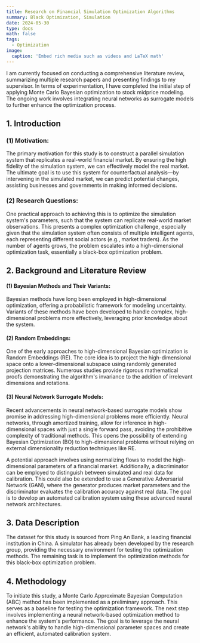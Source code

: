 ```yaml
---
title: Research on Financial Simulation Optimization Algorithms
summary: Black Optimization, Simulation
date: 2024-05-30
type: docs
math: false
tags:
  - Optimization
image:
  caption: 'Embed rich media such as videos and LaTeX math'
---
```


I am currently focused on conducting a comprehensive literature review, summarizing multiple research papers and presenting findings to my supervisor. In terms of experimentation, I have completed the initial step of applying Monte Carlo Bayesian optimization to stock midprice modeling. The ongoing work involves integrating neural networks as surrogate models to further enhance the optimization process.
## 1. Introduction
### (1) Motivation:

The primary motivation for this study is to construct a parallel simulation system that replicates a real-world financial market. By ensuring the high fidelity of the simulation system, we can effectively model the real market. The ultimate goal is to use this system for counterfactual analysis—by intervening in the simulated market, we can predict potential changes, assisting businesses and governments in making informed decisions.

### (2) Research Questions:

One practical approach to achieving this is to optimize the simulation system's parameters, such that the system can replicate real-world market observations. This presents a complex optimization challenge, especially given that the simulation system often consists of multiple intelligent agents, each representing different social actors (e.g., market traders). As the number of agents grows, the problem escalates into a high-dimensional optimization task, essentially a black-box optimization problem.

## 2. Background and Literature Review

#### (1) Bayesian Methods and Their Variants:

Bayesian methods have long been employed in high-dimensional optimization, offering a probabilistic framework for modeling uncertainty. Variants of these methods have been developed to handle complex, high-dimensional problems more effectively, leveraging prior knowledge about the system.

#### (2) Random Embeddings:

One of the early approaches to high-dimensional Bayesian optimization is Random Embeddings (RE). The core idea is to project the high-dimensional space onto a lower-dimensional subspace using randomly generated projection matrices. Numerous studies provide rigorous mathematical proofs demonstrating the algorithm's invariance to the addition of irrelevant dimensions and rotations.

#### (3) Neural Network Surrogate Models:

Recent advancements in neural network-based surrogate models show promise in addressing high-dimensional problems more efficiently. Neural networks, through amortized training, allow for inference in high-dimensional spaces with just a single forward pass, avoiding the prohibitive complexity of traditional methods. This opens the possibility of extending Bayesian Optimization (BO) to high-dimensional problems without relying on external dimensionality reduction techniques like RE.

A potential approach involves using normalizing flows to model the high-dimensional parameters of a financial market. Additionally, a discriminator can be employed to distinguish between simulated and real data for calibration. This could also be extended to use a Generative Adversarial Network (GAN), where the generator produces market parameters and the discriminator evaluates the calibration accuracy against real data. The goal is to develop an automated calibration system using these advanced neural network architectures.

## 3. Data Description

The dataset for this study is sourced from Ping An Bank, a leading financial institution in China. A simulator has already been developed by the research group, providing the necessary environment for testing the optimization methods. The remaining task is to implement the optimization methods for this black-box optimization problem.

## 4. Methodology

To initiate this study, a Monte Carlo Approximate Bayesian Computation (ABC) method has been implemented as a preliminary approach. This serves as a baseline for testing the optimization framework. The next step involves implementing a neural network-based optimization method to enhance the system's performance. The goal is to leverage the neural network's ability to handle high-dimensional parameter spaces and create an efficient, automated calibration system.

<!-- [Hugo Blox Builder](https://hugoblox.com) is designed to give technical content creators a seamless experience. You can focus on the content and the Hugo Blox Builder which this template is built upon handles the rest.

**Embed videos, podcasts, code, LaTeX math, and even test students!**

On this page, you'll find some examples of the types of technical content that can be rendered with Hugo Blox.

## Video

Teach your course by sharing videos with your students. Choose from one of the following approaches:

{{< youtube D2vj0WcvH5c >}}

**Youtube**:

    {{</* youtube w7Ft2ymGmfc */>}}

**Bilibili**:

    {{</* bilibili id="BV1WV4y1r7DF" */>}}

**Video file**

Videos may be added to a page by either placing them in your `assets/media/` media library or in your [page's folder](https://gohugo.io/content-management/page-bundles/), and then embedding them with the _video_ shortcode:

    {{</* video src="my_video.mp4" controls="yes" */>}}

## Podcast

You can add a podcast or music to a page by placing the MP3 file in the page's folder or the media library folder and then embedding the audio on your page with the _audio_ shortcode:

    {{</* audio src="ambient-piano.mp3" */>}}

Try it out:

{{< audio src="ambient-piano.mp3" >}}

## Test students

Provide a simple yet fun self-assessment by revealing the solutions to challenges with the `spoiler` shortcode:

```markdown
{{</* spoiler text="👉 Click to view the solution" */>}}
You found me!
{{</* /spoiler */>}}
```

renders as

{{< spoiler text="👉 Click to view the solution" >}} You found me 🎉 {{< /spoiler >}}

## Math

Hugo Blox Builder supports a Markdown extension for $\LaTeX$ math. You can enable this feature by toggling the `math` option in your `config/_default/params.yaml` file.

To render _inline_ or _block_ math, wrap your LaTeX math with `{{</* math */>}}$...${{</* /math */>}}` or `{{</* math */>}}$$...$${{</* /math */>}}`, respectively.

{{% callout note %}}
We wrap the LaTeX math in the Hugo Blox _math_ shortcode to prevent Hugo rendering our math as Markdown.
{{% /callout %}}

Example **math block**:

```latex
{{</* math */>}}
$$
\gamma_{n} = \frac{ \left | \left (\mathbf x_{n} - \mathbf x_{n-1} \right )^T \left [\nabla F (\mathbf x_{n}) - \nabla F (\mathbf x_{n-1}) \right ] \right |}{\left \|\nabla F(\mathbf{x}_{n}) - \nabla F(\mathbf{x}_{n-1}) \right \|^2}
$$
{{</* /math */>}}
```

renders as

{{< math >}}
$$\gamma_{n} = \frac{ \left | \left (\mathbf x_{n} - \mathbf x_{n-1} \right )^T \left [\nabla F (\mathbf x_{n}) - \nabla F (\mathbf x_{n-1}) \right ] \right |}{\left \|\nabla F(\mathbf{x}_{n}) - \nabla F(\mathbf{x}_{n-1}) \right \|^2}$$
{{< /math >}}

Example **inline math** `{{</* math */>}}$\nabla F(\mathbf{x}_{n})${{</* /math */>}}` renders as {{< math >}}$\nabla F(\mathbf{x}_{n})${{< /math >}}.

Example **multi-line math** using the math linebreak (`\\`):

```latex
{{</* math */>}}
$$f(k;p_{0}^{*}) = \begin{cases}p_{0}^{*} & \text{if }k=1, \\
1-p_{0}^{*} & \text{if }k=0.\end{cases}$$
{{</* /math */>}}
```

renders as

{{< math >}}

$$
f(k;p_{0}^{*}) = \begin{cases}p_{0}^{*} & \text{if }k=1, \\
1-p_{0}^{*} & \text{if }k=0.\end{cases}
$$

{{< /math >}}

## Code

Hugo Blox Builder utilises Hugo's Markdown extension for highlighting code syntax. The code theme can be selected in the `config/_default/params.yaml` file.


    ```python
    import pandas as pd
    data = pd.read_csv("data.csv")
    data.head()
    ```

renders as

```python
import pandas as pd
data = pd.read_csv("data.csv")
data.head()
```

## Inline Images

```go
{{</* icon name="python" */>}} Python
```

renders as

{{< icon name="python" >}} Python

## Did you find this page helpful? Consider sharing it 🙌 -->
